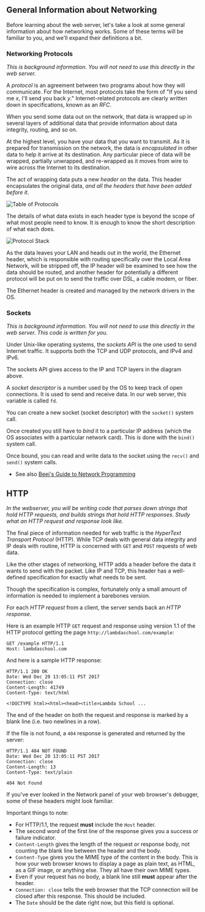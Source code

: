 ## General Information about Networking

Before learning about the web server, let's take a look at some general information about how networking works. Some of these terms will be familiar to you, and we'll expand their definitions a bit.

### Networking Protocols

_This is background information. You will not need to use this directly in the web server._

A _protocol_ is an agreement between two programs about how they will communicate. For the Internet, most protocols take the form of "If you send me _x_, I'll send you back _y_." Internet-related protocols are clearly written
down in specifications, known as an _RFC_.

When you send some data out on the network, that data is wrapped up in several layers of additional data that provide information about data integrity, routing, and so on.

At the highest level, you have your data that you want to transmit. As it is prepared for transmission on the network, the data is _encapsulated_ in other data to help it arrive at its destination. Any particular piece of data will be
wrapped, partially unwrapped, and re-wrapped as it moves from wire to wire across the Internet to its destination.

The act of wrapping data puts a new _header_ on the data. This header encapsulates the original data, _and all the headers that have been added before it_.

![Table of Protocols](table_of_internet_protocols.png)

The details of what data exists in each header type is beyond the scope of what most people need to know. It is enough to know the short description of what each does.

![Protocol Stack](protocol_stack.png)

As the data leaves your LAN and heads out in the world, the Ethernet header, which is responsible with routing specifically over the Local Area Network, will be stripped off, the IP header will be examined to see how the data should be routed, and another header for potentially a different protocol will be put on to send the traffic over DSL, a cable modem, or fiber.

The Ethernet header is created and managed by the network drivers in the OS.

### Sockets

_This is background information. You will not need to use this directly in the web server. This code is written for you._

Under Unix-like operating systems, the _sockets API_ is the one used to send Internet traffic. It supports both the TCP and UDP protocols, and IPv4 and IPv6.

The sockets API gives access to the IP and TCP layers in the diagram above.

A _socket descriptor_ is a number used by the OS to keep track of open connections. It is used to send and receive data. In our web server, this variable is called `fd`.

You can create a new socket (socket descriptor) with the `socket()` system call.

Once created you still have to _bind_ it to a particular IP address (which the OS associates with a particular network card). This is done with the `bind()` system call.

Once bound, you can read and write data to the socket using the `recv()` and `send()` system calls.

* See also [Beej's Guide to Network Programming](https://beej.us/guide/bgnet/)

## HTTP

_In the webserver, you will be writing code that parses down strings that hold HTTP requests, and builds strings that hold HTTP responses. Study what an HTTP request and response look like._

The final piece of information needed for web traffic is the _HyperText Transport Protocol_ (HTTP). While TCP deals with general data integrity and IP deals with routine, HTTP is concerned with `GET` and `POST` requests of web data.

Like the other stages of networking, HTTP adds a header before the data it wants to send with the packet. Like IP and TCP, this header has a well-defined specification for exactly what needs to be sent.

Though the specification is complex, fortunately only a small amount of information is needed to implement a barebones version.

For each _HTTP request_ from a client, the server sends back an _HTTP response_.

Here is an example HTTP `GET` request and response using version 1.1 of the HTTP protocol getting the page `http://lambdaschool.com/example`:

```
GET /example HTTP/1.1
Host: lambdaschool.com

```

And here is a sample HTTP response:

```
HTTP/1.1 200 OK
Date: Wed Dec 20 13:05:11 PST 2017
Connection: close
Content-Length: 41749
Content-Type: text/html

<!DOCTYPE html><html><head><title>Lambda School ...
```

The end of the header on both the request and response is marked by a blank line (i.e. two newlines in a row).

If the file is not found, a `404` response is generated and returned by the server:

```
HTTP/1.1 404 NOT FOUND
Date: Wed Dec 20 13:05:11 PST 2017
Connection: close
Content-Length: 13
Content-Type: text/plain

404 Not Found
```

If you've ever looked in the Network panel of your web browser's debugger, some of these headers might look familiar.

Important things to note:

* For HTTP/1.1, the request **must** include the `Host` header.
* The second word of the first line of the response gives you a success or failure indicator.
* `Content-Length` gives the length of the request or response body, not counting the blank line between the header and the body.
* `Content-Type` gives you the MIME type of the content in the body. This is how your web browser knows to display a page as plain text, as HTML, as a GIF image, or anything else. They all have their own MIME types.
* Even if your request has no body, a blank line still **must** appear after the header.
* `Connection: close` tells the web browser that the TCP connection will be closed after this response. This should be included.
* The `Date` should be the date right now, but this field is optional.